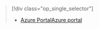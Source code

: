 > [!div class="op_single_selector"]
> * [<span data-ttu-id="e1632-101">Azure Portal</span><span class="sxs-lookup"><span data-stu-id="e1632-101">Azure portal</span></span>](../articles/storage/common/storage-enable-and-view-metrics.md)
> 
> 

